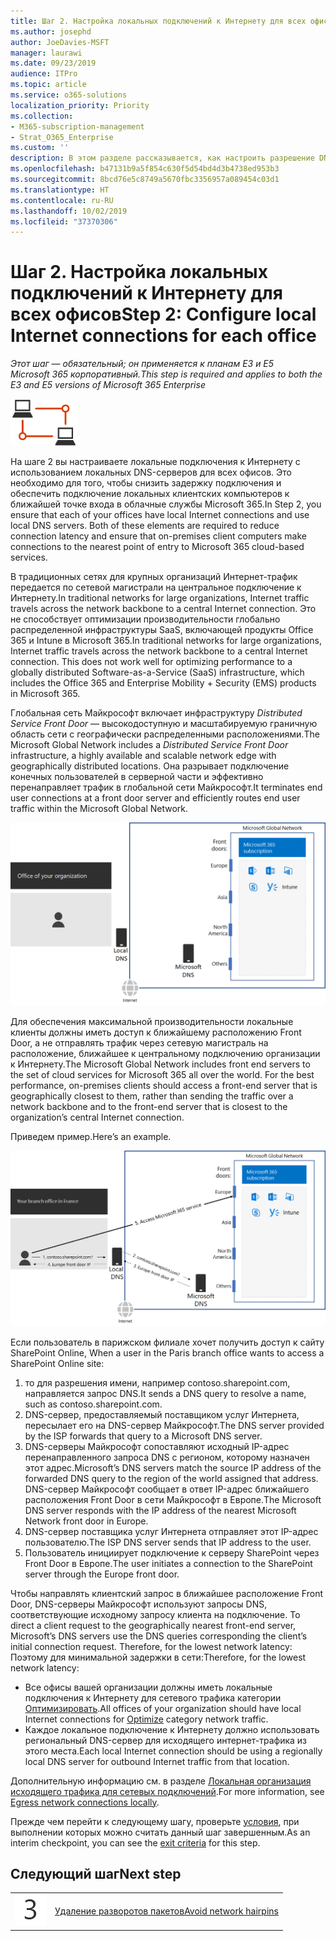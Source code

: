 ```yaml
---
title: Шаг 2. Настройка локальных подключений к Интернету для всех офисов
ms.author: josephd
author: JoeDavies-MSFT
manager: laurawi
ms.date: 09/23/2019
audience: ITPro
ms.topic: article
ms.service: o365-solutions
localization_priority: Priority
ms.collection:
- M365-subscription-management
- Strat_O365_Enterprise
ms.custom: ''
description: В этом разделе рассказывается, как настроить разрешение DNS для повышения производительности.
ms.openlocfilehash: b47131b9a5f854c630f5d54bd4d3b4738ed953b3
ms.sourcegitcommit: 8bcd76e5c8749a5670fbc3356957a089454c03d1
ms.translationtype: HT
ms.contentlocale: ru-RU
ms.lasthandoff: 10/02/2019
ms.locfileid: "37370306"
---
```

# <a name="step-2-configure-local-internet-connections-for-each-office"></a><span data-ttu-id="30e98-103">Шаг 2. Настройка локальных подключений к Интернету для всех офисов</span><span class="sxs-lookup"><span data-stu-id="30e98-103">Step 2: Configure local Internet connections for each office</span></span>

<span data-ttu-id="30e98-104">*Этот шаг — обязательный; он применяется к планам E3 и E5 Microsoft 365 корпоративный.*</span><span class="sxs-lookup"><span data-stu-id="30e98-104">*This step is required and applies to both the E3 and E5 versions of Microsoft 365 Enterprise*</span></span>

![Этап 1. Сеть](./media/deploy-foundation-infrastructure/networking_icon-small.png)

<span data-ttu-id="30e98-p101">На шаге 2 вы настраиваете локальные подключения к Интернету с использованием локальных DNS-серверов для всех офисов. Это необходимо для того, чтобы снизить задержку подключения и обеспечить подключение локальных клиентских компьютеров к ближайшей точке входа в облачные службы Microsoft 365.</span><span class="sxs-lookup"><span data-stu-id="30e98-p101">In Step 2, you ensure that each of your offices have local Internet connections and use local DNS servers. Both of these elements are required to reduce connection latency and ensure that on-premises client computers make connections to the nearest point of entry to Microsoft 365 cloud-based services.</span></span>

<span data-ttu-id="30e98-108">В традиционных сетях для крупных организаций Интернет-трафик передается по сетевой магистрали на центральное подключение к Интернету.</span><span class="sxs-lookup"><span data-stu-id="30e98-108">In traditional networks for large organizations, Internet traffic travels across the network backbone to a central Internet connection.</span></span> <span data-ttu-id="30e98-109">Это не способствует оптимизации производительности глобально распределенной инфраструктуры SaaS, включающей продукты Office 365 и Intune в Microsoft 365.</span><span class="sxs-lookup"><span data-stu-id="30e98-109">In traditional networks for large organizations, Internet traffic travels across the network backbone to a central Internet connection. This does not work well for optimizing performance to a globally distributed Software-as-a-Service (SaaS) infrastructure, which includes the Office 365 and Enterprise Mobility + Security (EMS) products in Microsoft 365.</span></span>

<span data-ttu-id="30e98-110">Глобальная сеть Майкрософт включает инфраструктуру *Distributed Service Front Door* — высокодоступную и масштабируемую граничную область сети с географически распределенными расположениями.</span><span class="sxs-lookup"><span data-stu-id="30e98-110">The Microsoft Global Network includes a *Distributed Service Front Door* infrastructure, a highly available and scalable network edge with geographically distributed locations.</span></span> <span data-ttu-id="30e98-111">Она разрывает подключение конечных пользователей в серверной части и эффективно перенаправляет трафик в глобальной сети Майкрософт.</span><span class="sxs-lookup"><span data-stu-id="30e98-111">It terminates end user connections at a front door server and efficiently routes end user traffic within the Microsoft Global Network.</span></span>

![Глобальная сеть Майкрософт](./media/networking-dns-resolution-same-location/microsoft-global-network.png)

<span data-ttu-id="30e98-113">Для обеспечения максимальной производительности локальные клиенты должны иметь доступ к ближайшему расположению Front Door, а не отправлять трафик через сетевую магистраль на расположение, ближайшее к центральному подключению организации к Интернету.</span><span class="sxs-lookup"><span data-stu-id="30e98-113">The Microsoft Global Network includes front end servers to the set of cloud services for Microsoft 365 all over the world. For the best performance, on-premises clients should access a front-end server that is geographically closest to them, rather than sending the traffic over a network backbone and to the front-end server that is closest to the organization’s central Internet connection.</span></span>

<span data-ttu-id="30e98-114">Приведем пример.</span><span class="sxs-lookup"><span data-stu-id="30e98-114">Here’s an example.</span></span>

![Пример использования глобальной сети Майкрософт](./media/networking-dns-resolution-same-location/microsoft-global-network-example.png)

<span data-ttu-id="30e98-116">Если пользователь в парижском филиале хочет получить доступ к сайту SharePoint Online, </span><span class="sxs-lookup"><span data-stu-id="30e98-116">When a user in the Paris branch office wants to access a SharePoint Online site:</span></span>

1. <span data-ttu-id="30e98-117">то для разрешения имени, например contoso.sharepoint.com, направляется запрос DNS.</span><span class="sxs-lookup"><span data-stu-id="30e98-117">It sends a DNS query to resolve a name, such as contoso.sharepoint.com.</span></span> 
2. <span data-ttu-id="30e98-118">DNS-сервер, предоставляемый поставщиком услуг Интернета, пересылает его на DNS-сервер Майкрософт.</span><span class="sxs-lookup"><span data-stu-id="30e98-118">The DNS server provided by the ISP forwards that query to a Microsoft DNS server.</span></span>
3. <span data-ttu-id="30e98-119">DNS-серверы Майкрософт сопоставляют исходный IP-адрес перенаправленного запроса DNS с регионом, которому назначен этот адрес.</span><span class="sxs-lookup"><span data-stu-id="30e98-119">Microsoft’s DNS servers match the source IP address of the forwarded DNS query to the region of the world assigned that address.</span></span> <span data-ttu-id="30e98-120">DNS-сервер Майкрософт сообщает в ответ IP-адрес ближайшего расположения Front Door в сети Майкрософт в Европе.</span><span class="sxs-lookup"><span data-stu-id="30e98-120">The Microsoft DNS server responds with the IP address of the nearest Microsoft Network front door in Europe.</span></span>
4. <span data-ttu-id="30e98-121">DNS-сервер поставщика услуг Интернета отправляет этот IP-адрес пользователю.</span><span class="sxs-lookup"><span data-stu-id="30e98-121">The ISP DNS server sends that IP address to the user.</span></span>
5. <span data-ttu-id="30e98-122">Пользователь инициирует подключение к серверу SharePoint через Front Door в Европе.</span><span class="sxs-lookup"><span data-stu-id="30e98-122">The user initiates a connection to the SharePoint server through the Europe front door.</span></span>

<span data-ttu-id="30e98-123">Чтобы направлять клиентский запрос в ближайшее расположение Front Door, DNS-серверы Майкрософт используют запросы DNS, соответствующие исходному запросу клиента на подключение. </span><span class="sxs-lookup"><span data-stu-id="30e98-123">To direct a client request to the geographically nearest front-end server, Microsoft’s DNS servers use the DNS queries corresponding the client’s initial connection request. Therefore, for the lowest network latency:</span></span> <span data-ttu-id="30e98-124">Поэтому для минимальной задержки в сети:</span><span class="sxs-lookup"><span data-stu-id="30e98-124">Therefore, for the lowest network latency:</span></span>

- <span data-ttu-id="30e98-125">Все офисы вашей организации должны иметь локальные подключения к Интернету для сетевого трафика категории [Оптимизировать](https://docs.microsoft.com/office365/enterprise/office-365-network-connectivity-principles#new-office-365-endpoint-categories).</span><span class="sxs-lookup"><span data-stu-id="30e98-125">All offices of your organization should have local Internet connections for [Optimize](https://docs.microsoft.com/office365/enterprise/office-365-network-connectivity-principles#new-office-365-endpoint-categories) category network traffic.</span></span>
- <span data-ttu-id="30e98-126">Каждое локальное подключение к Интернету должно использовать региональный DNS-сервер для исходящего интернет-трафика из этого места.</span><span class="sxs-lookup"><span data-stu-id="30e98-126">Each local Internet connection should be using a regionally local DNS server for outbound Internet traffic from that location.</span></span>

<span data-ttu-id="30e98-127">Дополнительную информацию см. в разделе [Локальная организация исходящего трафика для сетевых подключений](https://docs.microsoft.com/office365/enterprise/office-365-network-connectivity-principles#egress-network-connections-locally).</span><span class="sxs-lookup"><span data-stu-id="30e98-127">For more information, see [Egress network connections locally](https://docs.microsoft.com/office365/enterprise/office-365-network-connectivity-principles#egress-network-connections-locally).</span></span> 

<span data-ttu-id="30e98-128">Прежде чем перейти к следующему шагу, проверьте [условия](networking-exit-criteria.md#crit-networking-step2), при выполнении которых можно считать данный шаг завершенным.</span><span class="sxs-lookup"><span data-stu-id="30e98-128">As an interim checkpoint, you can see the [exit criteria](networking-exit-criteria.md#crit-networking-step2) for this step.</span></span>

## <a name="next-step"></a><span data-ttu-id="30e98-129">Следующий шаг</span><span class="sxs-lookup"><span data-stu-id="30e98-129">Next step</span></span>

|||
|:-------|:-----|
|![Шаг 3](./media/stepnumbers/Step3.png)|[<span data-ttu-id="30e98-131">Удаление разворотов пакетов</span><span class="sxs-lookup"><span data-stu-id="30e98-131">Avoid network hairpins</span></span>](networking-avoid-network-hairpins.md)|
